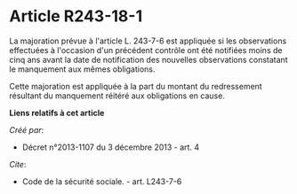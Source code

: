 # Article R243-18-1

La majoration prévue à l'article L. 243-7-6 est appliquée si les observations effectuées à l'occasion d'un précédent contrôle
ont été notifiées moins de cinq ans avant la date de notification des nouvelles observations constatant le manquement aux
mêmes obligations. 

Cette majoration est appliquée à la part du montant du redressement résultant du manquement réitéré aux obligations en cause.

**Liens relatifs à cet article**

_Créé par_:

  - Décret n°2013-1107 du 3 décembre 2013 - art. 4

_Cite_:

  - Code de la sécurité sociale. - art. L243-7-6
